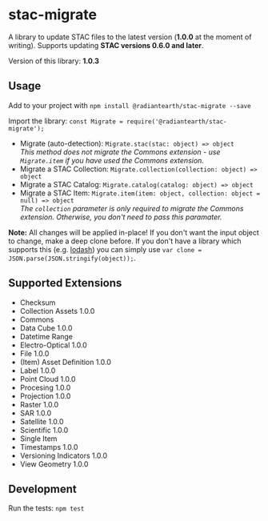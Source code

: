 # stac-migrate

A library to update STAC files to the latest version (**1.0.0** at the moment of writing). Supports updating **STAC versions 0.6.0 and later**.

Version of this library: **1.0.3**

## Usage

Add to your project with `npm install @radiantearth/stac-migrate --save`

Import the library: `const Migrate = require('@radiantearth/stac-migrate');`

* Migrate (auto-detection): `Migrate.stac(stac: object) => object`<br />
  *This method does not migrate the Commons extension - use `Migrate.item` if you have used the Commons extension.*
* Migrate a STAC Collection: `Migrate.collection(collection: object) => object`
* Migrate a STAC Catalog: `Migrate.catalog(catalog: object) => object`
* Migrate a STAC Item: `Migrate.item(item: object, collection: object = null) => object`<br />
  *The `collection` parameter is only required to migrate the Commons extension. Otherwise, you don't need to pass this paramater.*

**Note:** All changes will be applied in-place! If you don't want the input object to change, make a deep clone before. If you don't have a library which supports this (e.g. [lodash](https://lodash.com/docs/4.17.15#cloneDeep)) you can simply use `var clone = JSON.parse(JSON.stringify(object));`.

##  Supported Extensions

* Checksum
* Collection Assets 1.0.0
* Commons
* Data Cube 1.0.0
* Datetime Range
* Electro-Optical 1.0.0
* File 1.0.0
* (Item) Asset Definition 1.0.0
* Label 1.0.0
* Point Cloud 1.0.0
* Procesing 1.0.0
* Projection 1.0.0
* Raster 1.0.0
* SAR 1.0.0
* Satellite 1.0.0
* Scientific 1.0.0
* Single Item
* Timestamps 1.0.0
* Versioning Indicators 1.0.0
* View Geometry 1.0.0

## Development

Run the tests: `npm test`